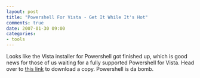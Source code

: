 ```yaml
---
layout: post
title: "Powershell For Vista - Get It While It's Hot"
comments: true
date: 2007-01-30 09:00
categories:
- tools
---
```


Looks like the Vista installer for Powershell got finished up, which is good news for those of us waiting for a fully supported Powershell for Vista. Head over to [this link](http://www.microsoft.com/downloads/details.aspx?familyid=c6ef4735-c7de-46a2-997a-ea58fdfcba63&displaylang=en&tm) to download a copy. Powershell is da bomb.




